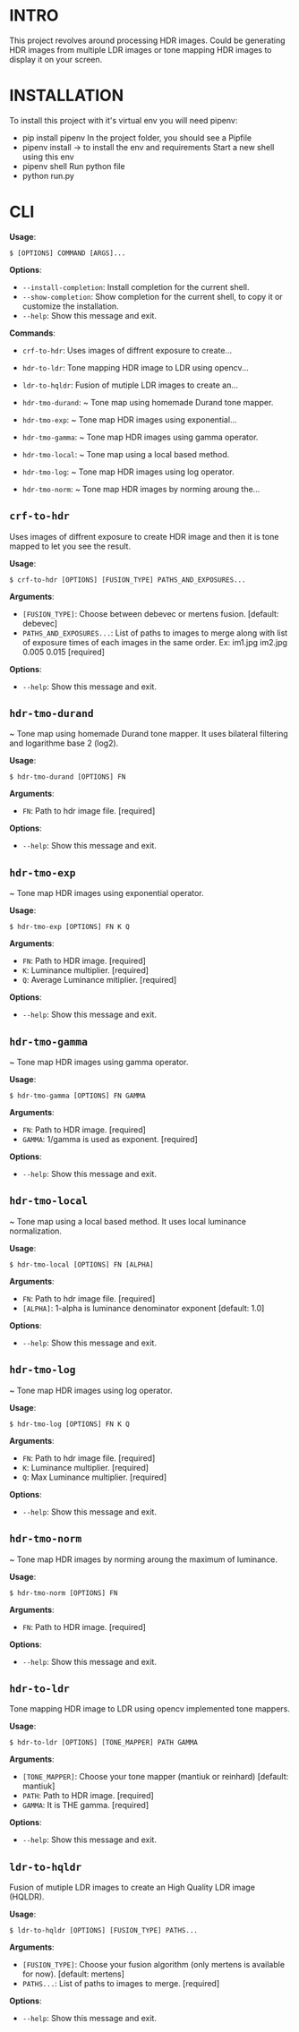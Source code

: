 
# INTRO


This project revolves around processing HDR images.
Could be generating HDR images from multiple LDR images or
tone mapping HDR images to display it on your screen.


# INSTALLATION


To install this project with it's virtual env you will need pipenv:
- pip install pipenv
In the project folder, you should see a Pipfile
- pipenv install -> to install the env and requirements
Start a new shell using this env
- pipenv shell
Run python file
- python run.py

# CLI

**Usage**:

```console
$ [OPTIONS] COMMAND [ARGS]...
```

**Options**:

* `--install-completion`: Install completion for the current shell.
* `--show-completion`: Show completion for the current shell, to copy it or customize the installation.
* `--help`: Show this message and exit.

**Commands**:

* `crf-to-hdr`: Uses images of diffrent exposure to create...
* `hdr-to-ldr`: Tone mapping HDR image to LDR using opencv...
* `ldr-to-hqldr`: Fusion of mutiple LDR images to create an...

* `hdr-tmo-durand`: ~ Tone map using homemade Durand tone mapper.
* `hdr-tmo-exp`: ~ Tone map HDR images using exponential...
* `hdr-tmo-gamma`: ~ Tone map HDR images using gamma operator.
* `hdr-tmo-local`: ~ Tone map using a local based method.
* `hdr-tmo-log`: ~ Tone map HDR images using log operator.
* `hdr-tmo-norm`: ~ Tone map HDR images by norming aroung the...


## `crf-to-hdr`

Uses images of diffrent exposure to create HDR image and then it is tone mapped to let you see the result.

**Usage**:

```console
$ crf-to-hdr [OPTIONS] [FUSION_TYPE] PATHS_AND_EXPOSURES...
```

**Arguments**:

* `[FUSION_TYPE]`: Choose between debevec or mertens fusion.  [default: debevec]
* `PATHS_AND_EXPOSURES...`: List of paths to images to merge along with list of exposure times of each images in the same order. Ex: im1.jpg im2.jpg 0.005 0.015  [required]

**Options**:

* `--help`: Show this message and exit.

## `hdr-tmo-durand`

~ Tone map using homemade Durand tone mapper. 
It uses bilateral filtering and logarithme base 2 (log2).

**Usage**:

```console
$ hdr-tmo-durand [OPTIONS] FN
```

**Arguments**:

* `FN`: Path to hdr image file.  [required]

**Options**:

* `--help`: Show this message and exit.

## `hdr-tmo-exp`

~ Tone map HDR images using exponential operator.

**Usage**:

```console
$ hdr-tmo-exp [OPTIONS] FN K Q
```

**Arguments**:

* `FN`: Path to HDR image.  [required]
* `K`: Luminance multiplier.  [required]
* `Q`: Average Luminance mitiplier.  [required]

**Options**:

* `--help`: Show this message and exit.

## `hdr-tmo-gamma`

~ Tone map HDR images using gamma operator.

**Usage**:

```console
$ hdr-tmo-gamma [OPTIONS] FN GAMMA
```

**Arguments**:

* `FN`: Path to HDR image.  [required]
* `GAMMA`: 1/gamma is used as exponent.  [required]

**Options**:

* `--help`: Show this message and exit.

## `hdr-tmo-local`

~ Tone map using a local based method.
It uses local luminance normalization.

**Usage**:

```console
$ hdr-tmo-local [OPTIONS] FN [ALPHA]
```

**Arguments**:

* `FN`: Path to hdr image file.  [required]
* `[ALPHA]`: 1-alpha is luminance denominator exponent  [default: 1.0]

**Options**:

* `--help`: Show this message and exit.

## `hdr-tmo-log`

~ Tone map HDR images using log operator.

**Usage**:

```console
$ hdr-tmo-log [OPTIONS] FN K Q
```

**Arguments**:

* `FN`: Path to hdr image file.  [required]
* `K`: Luminance multiplier.  [required]
* `Q`: Max Luminance multiplier.  [required]

**Options**:

* `--help`: Show this message and exit.

## `hdr-tmo-norm`

~ Tone map HDR images by norming aroung the maximum of luminance.

**Usage**:

```console
$ hdr-tmo-norm [OPTIONS] FN
```

**Arguments**:

* `FN`: Path to HDR image.  [required]

**Options**:

* `--help`: Show this message and exit.

## `hdr-to-ldr`

Tone mapping HDR image to LDR using opencv implemented tone mappers.

**Usage**:

```console
$ hdr-to-ldr [OPTIONS] [TONE_MAPPER] PATH GAMMA
```

**Arguments**:

* `[TONE_MAPPER]`: Choose your tone mapper (mantiuk or reinhard)  [default: mantiuk]
* `PATH`: Path to HDR image.  [required]
* `GAMMA`: It is THE gamma.  [required]

**Options**:

* `--help`: Show this message and exit.

## `ldr-to-hqldr`

Fusion of mutiple LDR images to create an High Quality LDR image (HQLDR).

**Usage**:

```console
$ ldr-to-hqldr [OPTIONS] [FUSION_TYPE] PATHS...
```

**Arguments**:

* `[FUSION_TYPE]`: Choose your fusion algorithm (only mertens is available for now).  [default: mertens]
* `PATHS...`: List of paths to images to merge.  [required]

**Options**:

* `--help`: Show this message and exit.

